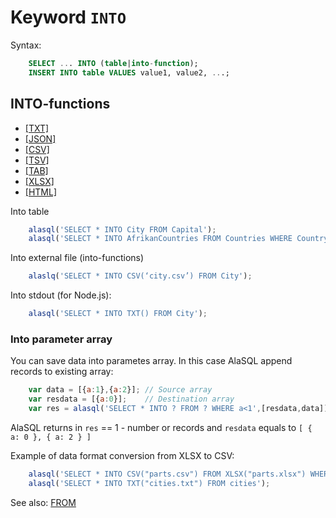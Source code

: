 # Keyword `INTO`

Syntax:
```sql
    SELECT ... INTO (table|into-function);
    INSERT INTO table VALUES value1, value2, ...;
```

## INTO-functions
* [[TXT]]()
* [[JSON]]()
* [[CSV]]()
* [[TSV]]()
* [[TAB]]()
* [[XLSX]]()
* [[HTML]]()

Into table
```js
    alasql('SELECT * INTO City FROM Capital');
    alasql('SELECT * INTO AfrikanCountries FROM Countries WHERE Country = "Afrika"');
```

Into external file (into-functions)
```js
    alaslq('SELECT * INTO CSV(‘city.csv’) FROM City');
```

Into stdout (for Node.js):
```js
    alasql('SELECT * INTO TXT() FROM City');
```

### Into parameter array
You can save data into parametes array. In this case AlaSQL append records to existing array:
```js
    var data = [{a:1},{a:2}]; // Source array
    var resdata = [{a:0}];    // Destination array
    var res = alasql('SELECT * INTO ? FROM ? WHERE a<1',[resdata,data]); 
```
AlaSQL returns in ```res``` == 1 - number or records and ```resdata``` equals to ```[ { a: 0 }, { a: 2 } ]```


Example of data format conversion from XLSX to CSV:
```js
    alasql('SELECT * INTO CSV("parts.csv") FROM XLSX("parts.xlsx") WHERE Qty > 10');
    alasql('SELECT * INTO TXT("cities.txt") FROM cities');
```





See also: [FROM](From)